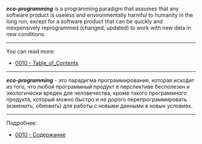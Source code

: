 ***eco-programming*** is a programming paradigm that assumes that any software product is useless and environmentally harmful to humanity in the long run, except for a software product that can be quickly and inexpensively reprogrammed (changed, updated) to work with new data in new conditions.
***
 You can read more:
- [0010 - Table_of_Contents](https://github.com/vrakitine/eco-programming-paradigm/blob/master/main/0010__Table_of_Contents.md)

***
***eco-programming*** - это парадигма программирования, которая исходит из того, что любой программный продукт в перспективе бесполезен и экологически вреден для человечества, кроме такого программного продукта, который можно быстро и не дорого перепрограммировать (изменить, обновить) для работы с новыми данными в новых условиях.
***
Подробнее:
- [0010 - Содержание](https://github.com/vrakitine/eco-programming-paradigm/blob/master/main/0010__Table_of_Contents.md)

